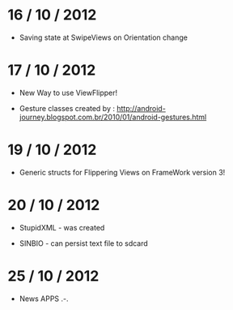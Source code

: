 # 16 / 10 / 2012

+ Saving state at SwipeViews on Orientation change

# 17 / 10 / 2012

+ New Way to use ViewFlipper!

+ Gesture classes created by : http://android-journey.blogspot.com.br/2010/01/android-gestures.html

# 19 / 10 / 2012

+ Generic structs for Flippering Views on FrameWork version 3!

# 20 / 10 / 2012

+ StupidXML - was created

+ SINBIO - can persist text file to sdcard

# 25 / 10 / 2012

+ News APPS .-.
